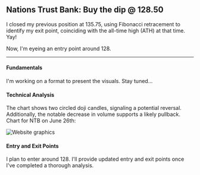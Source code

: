 ## Nations Trust Bank: Buy the dip @ 128.50

I closed my previous position at 135.75, using Fibonacci retracement to identify my exit point, coinciding with the all-time high (ATH) at that time. Yay!

Now, I'm eyeing an entry point around 128.

---

#### Fundamentals

I'm working on a format to present the visuals. Stay tuned...

#### Technical Analysis

The chart shows two circled doji candles, signaling a potential reversal. Additionally, the notable decrease in volume supports a likely pullback.
Chart for NTB on June 26th:

![Website graphics](https://github.com/stockpickslk/stockpickslk.github.io/assets/173802017/476e58d6-f93d-4dac-a234-2353d177aec2)


#### Entry and Exit Points

I plan to enter around 128. I'll provide updated entry and exit points once I've completed a thorough analysis.
